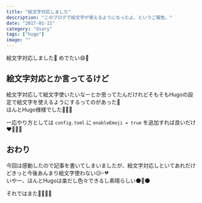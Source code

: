 ```yaml
---
title: "絵文字対応しました"
description: "このブログで絵文字が使えるようになったよ、というご報告。"
date: "2017-01-11"
category: "diary"
tags: ["hugo"]
image: ""
---
```


絵文字対応しました:beer: めでたい:smile::tada:

## 絵文字対応とか言ってるけど

絵文字対応して絵文字使いたいなーとか思ってたんだけれどそもそもHugoの設定で絵文字を使えるようにするってのがあった:hankey:  
ほんとHugo様様でした:pray::pray::pray:

一応やり方としては `config.toml` に `enableEmoji = true` を追加すれば良いだけ:heart::purple_heart::blue_heart::green_heart:

## おわり

今回は感動したので記事を書いてしまいましたが、絵文字対応しといてあれだけどきっと今後あんまり絵文字使わない:disappointed_relieved::sweat_drops::broken_heart:  
いやー、ほんとHugoは楽だし色々できるし素晴らしい:new_moon::tongue::new_moon:

それではまた:pig::hocho::fire::meat_on_bone:
